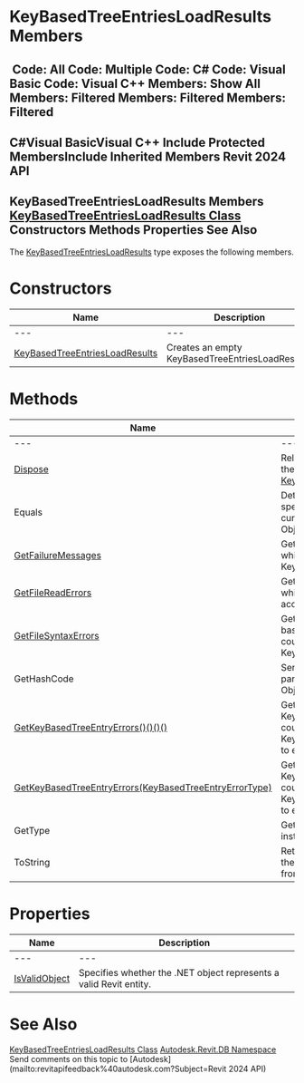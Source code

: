 # KeyBasedTreeEntriesLoadResults Members

﻿
 Code: All Code: Multiple Code: C# Code: Visual Basic Code: Visual C++  Members: Show All Members: Filtered Members: Filtered Members: Filtered   
---  
C#Visual BasicVisual C++
Include Protected MembersInclude Inherited Members
Revit 2024 API  
---  
KeyBasedTreeEntriesLoadResults Members  
[KeyBasedTreeEntriesLoadResults Class](f5208754-8b50-cfff-f2ca-f31a0645fbd5.md "KeyBasedTreeEntriesLoadResults Class") Constructors Methods Properties See Also  
---  
The [KeyBasedTreeEntriesLoadResults](f5208754-8b50-cfff-f2ca-f31a0645fbd5.md "KeyBasedTreeEntriesLoadResults Class") type exposes the following members.
# Constructors
| Name | Description |
| --- | --- |
| --- | --- | --- |
| [KeyBasedTreeEntriesLoadResults](45baf26b-48d9-c749-8080-0412ca91ccf2.md "KeyBasedTreeEntriesLoadResults Constructor") | Creates an empty KeyBasedTreeEntriesLoadResults. |

# Methods
| Name | Description |
| --- | --- |
| --- | --- | --- |
| [Dispose](80d7f252-f52e-96cd-7704-58cc40d68957.md "Dispose Method") | Releases all resources used by the [KeyBasedTreeEntriesLoadResults](f5208754-8b50-cfff-f2ca-f31a0645fbd5.md "KeyBasedTreeEntriesLoadResults Class") |
| Equals | Determines whether the specified Object is equal to the current Object. (Inherited from Object.) |
| [GetFailureMessages](8bfd71ab-5066-1b94-d2ea-09af57515398.md "GetFailureMessages Method") | Get all error or warnings created while attempting to load KeyBasedTreeEntries. |
| [GetFileReadErrors](770e8df1-2e73-aec3-6977-279ae4751d06.md "GetFileReadErrors Method") | Gets the names of any files which could not be read due to access errors. |
| [GetFileSyntaxErrors](03139947-dff9-6122-f235-6f8d1cba7c20.md "GetFileSyntaxErrors Method") | Gets all the records in the key-based tree data text file that could not be parsed into KeyBasedTreeEntries. |
| GetHashCode | Serves as a hash function for a particular type.  (Inherited from Object.) |
| [GetKeyBasedTreeEntryErrors()()()()](315e4d13-615d-24a2-84b7-b5a47f2170d9.md "GetKeyBasedTreeEntryErrors Method") | Gets information about KeyBasedTreeEntry objects that could not be included in the KeyBasedTreeEntries object due to errors. |
| [GetKeyBasedTreeEntryErrors(KeyBasedTreeEntryErrorType)](0c106d01-5ef7-a7a9-41a0-d54327c727d4.md "GetKeyBasedTreeEntryErrors Method \(KeyBasedTreeEntryErrorType\)") | Gets information about specific KeyBasedTreeEntry objects that could not be included in the KeyBasedTreeEntries object due to errors of a particular type. |
| GetType | Gets the Type of the current instance. (Inherited from Object.) |
| ToString | Returns a string that represents the current object. (Inherited from Object.) |

# Properties
| Name | Description |
| --- | --- |
| --- | --- | --- |
| [IsValidObject](0e2f2b47-487f-ecf2-b04e-0bb4b2ffd232.md "IsValidObject Property") | Specifies whether the .NET object represents a valid Revit entity. |

# See Also
[KeyBasedTreeEntriesLoadResults Class](f5208754-8b50-cfff-f2ca-f31a0645fbd5.md "KeyBasedTreeEntriesLoadResults Class")
[Autodesk.Revit.DB Namespace](87546ba7-461b-c646-cbb1-2cb8f5bff8b2.md "Autodesk.Revit.DB Namespace")
Send comments on this topic to [Autodesk](mailto:revitapifeedback%40autodesk.com?Subject=Revit 2024 API)